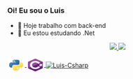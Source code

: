 ### Oi! Eu sou o Luis

- 🔭 Hoje trabalho com back-end
- 🌱 Eu estou estudando .Net

<div align="center">
  <a href="https://github.com/LuisEEduardo">
  <img height="180em" src="https://github-readme-stats.vercel.app/api?username=LuisEEduardo&show_icons=true&theme=github_dark&include_all_commits=true&count_private=true"/>
  <img height="180em" src="https://github-readme-stats.vercel.app/api/top-langs/?username=LuisEEduardo&layout=compact&langs_count=7&theme=github_dark"/>
</div>
  
  
<div style="display: inline_block"><br>
  <img align="center" alt="Luis-Python" height="30" width="40" src="https://raw.githubusercontent.com/devicons/devicon/master/icons/python/python-original.svg">
  <img align="center" alt="Luis-Csharp" height="30" width="40" src="https://raw.githubusercontent.com/devicons/devicon/master/icons/csharp/csharp-original.svg">
  <img align="center" alt="Luis-Csharp" height="30" width="40" src="https://cdn.jsdelivr.net/gh/devicons/devicon/icons/dotnetcore/dotnetcore-original.svg" />
</div>
  
 
